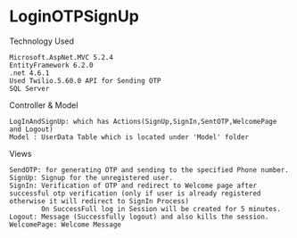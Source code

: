 # LoginOTPSignUp

Technology Used

    Microsoft.AspNet.MVC 5.2.4
    EntityFramework 6.2.0
    .net 4.6.1
    Used Twilio.5.60.0 API for Sending OTP 
    SQL Server
    
Controller & Model

    LogInAndSignUp: which has Actions(SignUp,SignIn,SentOTP,WelcomePage and Logout)
    Model : UserData Table which is located under 'Model' folder 
    
Views

    SendOTP: for generating OTP and sending to the specified Phone number.
    SignUp: Signup for the unregistered user.
    SignIn: Verification of OTP and redirect to Welcome page after successful otp verification (only if user is already registered otherwise it will redirect to SignIn Process)
            On SuccessFull log in Session will be created for 5 minutes.
    Logout: Message (Successfully logout) and also kills the session.
    WelcomePage: Welcome Message
